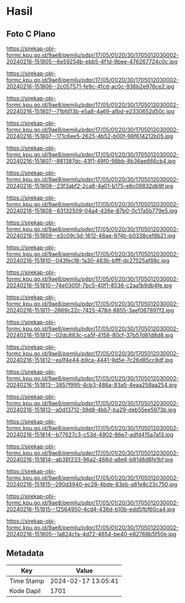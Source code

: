 # Hasil

## Foto C Plano

https://sirekap-obj-formc.kpu.go.id/9ae8/pemilu/pdpr/17/05/01/20/30/1705012030002-20240216-151805--6e59254b-ebb5-4f1d-9bee-476267724c0c.jpg

https://sirekap-obj-formc.kpu.go.id/9ae8/pemilu/pdpr/17/05/01/20/30/1705012030002-20240216-151806--2c057571-fe9c-4fcd-ac0c-936b2e976ce2.jpg

https://sirekap-obj-formc.kpu.go.id/9ae8/pemilu/pdpr/17/05/01/20/30/1705012030002-20240216-151807--71bfd13b-e5a8-4a69-afbd-e2330652d50c.jpg

https://sirekap-obj-formc.kpu.go.id/9ae8/pemilu/pdpr/17/05/01/20/30/1705012030002-20240216-151807--171c6ee5-2625-4b52-b00f-98f614212b05.jpg

https://sirekap-obj-formc.kpu.go.id/9ae8/pemilu/pdpr/17/05/01/20/30/1705012030002-20240216-151807--881387dc-43f1-49f0-98bb-8b36ae666cb4.jpg

https://sirekap-obj-formc.kpu.go.id/9ae8/pemilu/pdpr/17/05/01/20/30/1705012030002-20240216-151808--23f3abf2-2ca8-4a01-b175-e8c09832db9f.jpg

https://sirekap-obj-formc.kpu.go.id/9ae8/pemilu/pdpr/17/05/01/20/30/1705012030002-20240216-151808--63132509-04a4-426e-87b0-0c17a5b779e5.jpg

https://sirekap-obj-formc.kpu.go.id/9ae8/pemilu/pdpr/17/05/01/20/30/1705012030002-20240216-151809--e2c09c3d-1612-46ae-974b-b0338cef8b21.jpg

https://sirekap-obj-formc.kpu.go.id/9ae8/pemilu/pdpr/17/05/01/20/30/1705012030002-20240216-151810--043fec18-1a30-463b-bfff-dc27525af88c.jpg

https://sirekap-obj-formc.kpu.go.id/9ae8/pemilu/pdpr/17/05/01/20/30/1705012030002-20240216-151810--74e0305f-7bc5-40f1-8536-c2aa1b9db4fe.jpg

https://sirekap-obj-formc.kpu.go.id/9ae8/pemilu/pdpr/17/05/01/20/30/1705012030002-20240216-151811--2869c22c-7425-478d-8855-3aef067897f2.jpg

https://sirekap-obj-formc.kpu.go.id/9ae8/pemilu/pdpr/17/05/01/20/30/1705012030002-20240216-151812--02dc883c-ca5f-4158-80cf-37b57d61d8d8.jpg

https://sirekap-obj-formc.kpu.go.id/9ae8/pemilu/pdpr/17/05/01/20/30/1705012030002-20240216-151812--ea1f4e44-b9ca-4441-9d5e-7c26d85cc8df.jpg

https://sirekap-obj-formc.kpu.go.id/9ae8/pemilu/pdpr/17/05/01/20/30/1705012030002-20240216-151813--3857f995-4cb3-486a-93a5-4eaa258aa254.jpg

https://sirekap-obj-formc.kpu.go.id/9ae8/pemilu/pdpr/17/05/01/20/30/1705012030002-20240216-151813--a0d13712-39d8-4bb7-ba29-deb55ee5973b.jpg

https://sirekap-obj-formc.kpu.go.id/9ae8/pemilu/pdpr/17/05/01/20/30/1705012030002-20240216-151814--b77627c3-c53d-4902-86e7-adfd415a7a13.jpg

https://sirekap-obj-formc.kpu.go.id/9ae8/pemilu/pdpr/17/05/01/20/30/1705012030002-20240216-151814--ab38f233-96a2-466d-a8e6-b81d8d8fe1bf.jpg

https://sirekap-obj-formc.kpu.go.id/9ae8/pemilu/pdpr/17/05/01/20/30/1705012030002-20240216-151815--290d3940-ec28-4bde-83eb-a61e8c23c750.jpg

https://sirekap-obj-formc.kpu.go.id/9ae8/pemilu/pdpr/17/05/01/20/30/1705012030002-20240216-151815--12564950-4cd4-436d-b10b-edd5fbf60ca4.jpg

https://sirekap-obj-formc.kpu.go.id/9ae8/pemilu/pdpr/17/05/01/20/30/1705012030002-20240216-151805--1a824cfa-4d72-4654-be40-e82768b5f50e.jpg


## Metadata

| Key        | Value               |
| ---------- | ------------------- |
| Time Stamp | 2024-02-17 13:05:41 |
| Kode Dapil | 1701                |



